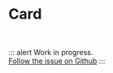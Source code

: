 # Card

<br>

::: alert Work in progress.  
[Follow the issue on Github](https://github.com/vue-a11y/vue-a11y.com/issues/12)
:::